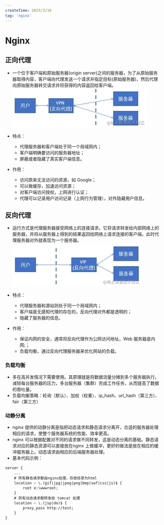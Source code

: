 ```yaml
---
createTime: 2025/3/16
tag: 'nginx'
---
```

# Nginx

## 正向代理

* 一个位于客户端和原始服务器(origin server)之间的服务器，为了从原始服务器取得内容，客户端向代理发送一个请求并指定目标(原始服务器)，然后代理向原始服务器转交请求并将获得的内容返回给客户端。
![图片](../../assets/nginx/in.webp)

* 特点：
  * 代理服务器和客户端处于同一个局域网内；
  * 客户端明确要访问的服务器地址；
  * 屏蔽或者隐藏了真实客户端信息。
* 作用：
  * 访问原来无法访问的资源，如 Google；
  * 可以做缓存，加速访问资源；
  * 对客户端访问授权，上网进行认证；
  * 代理可以记录用户访问记录（上网行为管理），对外隐藏用户信息。

## 反向代理

* 运行方式是代理服务器接受网络上的连接请求。它将请求转发给内部网络上的服务器，并将从服务器上得到的结果返回给网络上请求连接的客户端，此时代理服务器对外就表现为一个服务器。
![图片](../../assets/nginx/the.webp)

* 特点：
  * 代理服务器和源站则处于同一个局域网内；
  * 客户端是无感知代理的存在的，反向代理对外都是透明的；
  * 隐藏了服务器的信息。
* 作用：
  * 保证内网的安全，通常将反向代理作为公网访问地址，Web 服务器是内网;；
  * 负载均衡，通过反向代理服务器来优化网站的负载。

### 负载均衡

* 多在高并发情况下需要使用。其原理就是将数据流量分摊到多个服务器执行，减轻每台服务器的压力，多台服务器（集群）完成工作任务，从而提高了数据的吞吐量。
* 负载均衡策略：轮询（默认）、加权（权重）、ip_hash、url_hash（第三方）、fair（第三方）

### 动静分离

* nginx 提供的动静分离是指把动态请求和静态请求分离开，合适的服务器处理相应的请求，使整个服务器系统的性能、效率更高。
* nginx 可以根据配置对不同的请求做不同转发，这是动态分离的基础。静态请求对应的静态资源可以直接放在nginx 上做缓冲，更好的做法是放在相应的缓冲服务器上。动态请求由相应的后端服务器处理。
* 基本代码示例：

``` nginx
server { 
    ...
    # 所有静态请求都由nginx处理，存放目录为html 
    location ~ \.(gif|jpg|jpeg|png|bmp|swf|css|js)$ { 
        root e:\wwwroot; 
    } 
    # 所有动态请求都转发给 tomcat 处理 
    location ~ \.(jsp|do)$ { 
        proxy_pass http://test; 
    }
}

```
